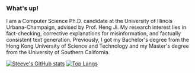 ### What's up!


I am a Computer Science Ph.D. candidate at the University of Illinois Urbana-Champaign, advised by Prof. Heng Ji. My research interest lies in fact-checking, corrective explanations for misinformation, and factually consistent text generation. Previously, I got my Bachelor's degree from the Hong Kong University of Science and Technology and my Master's degree from the University of Southern California.

[![Steeve's GitHub stats](https://github-readme-stats.vercel.app/api?username=khuangaf&hide=issues&show_icons=true)](https://github.com/anuraghazra/github-readme-stats)
[![Top Langs](https://github-readme-stats.vercel.app/api/top-langs/?username=khuangaf&layout=compact)](https://github.com/anuraghazra/github-readme-stats)

